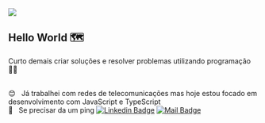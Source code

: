 <img width="auto" src="https://i.imgur.com/Wpoh2dD.jpg">

## Hello World :world_map:
Curto demais criar soluções e resolver problemas utilizando programação :man_technologist:

 <br/> :blush: &nbsp; Já trabalhei com redes de telecomunicações mas hoje estou focado em desenvolvimento com JavaScript e TypeScript
 <br/> :call_me_hand: &nbsp; Se precisar da um ping [![Linkedin Badge](https://img.shields.io/badge/-Guilherme_Cesar-blue?style=flat-square&logo=Linkedin&logoColor=white&link=https://www.linkedin.com/in/ssguicesar/)](https://www.linkedin.com/in/ssguicesar/) 
[![Mail Badge](https://img.shields.io/badge/-gui@codwx.com-c14438?style=flat-square&logo=Gmail&logoColor=white&link=mailto:gui@potssmail.com)](mailto:gui@potssmail.com)
